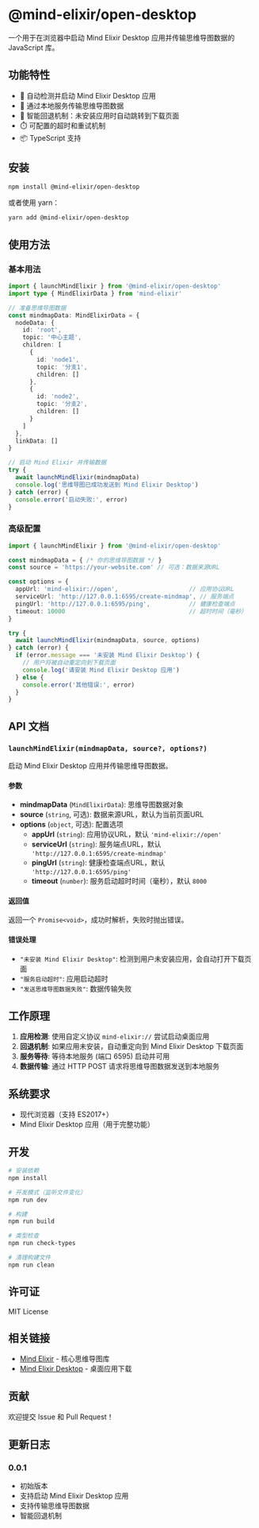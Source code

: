 # @mind-elixir/open-desktop

一个用于在浏览器中启动 Mind Elixir Desktop 应用并传输思维导图数据的 JavaScript 库。

## 功能特性

- 🚀 自动检测并启动 Mind Elixir Desktop 应用
- 📡 通过本地服务传输思维导图数据
- 🔄 智能回退机制：未安装应用时自动跳转到下载页面
- ⏱️ 可配置的超时和重试机制
- 📦 TypeScript 支持

## 安装

```bash
npm install @mind-elixir/open-desktop
```

或者使用 yarn：

```bash
yarn add @mind-elixir/open-desktop
```

## 使用方法

### 基本用法

```typescript
import { launchMindElixir } from '@mind-elixir/open-desktop'
import type { MindElixirData } from 'mind-elixir'

// 准备思维导图数据
const mindmapData: MindElixirData = {
  nodeData: {
    id: 'root',
    topic: '中心主题',
    children: [
      {
        id: 'node1',
        topic: '分支1',
        children: []
      },
      {
        id: 'node2',
        topic: '分支2',
        children: []
      }
    ]
  },
  linkData: []
}

// 启动 Mind Elixir 并传输数据
try {
  await launchMindElixir(mindmapData)
  console.log('思维导图已成功发送到 Mind Elixir Desktop')
} catch (error) {
  console.error('启动失败:', error)
}
```

### 高级配置

```typescript
import { launchMindElixir } from '@mind-elixir/open-desktop'

const mindmapData = { /* 你的思维导图数据 */ }
const source = 'https://your-website.com' // 可选：数据来源URL

const options = {
  appUrl: 'mind-elixir://open',                    // 应用协议URL
  serviceUrl: 'http://127.0.0.1:6595/create-mindmap', // 服务端点
  pingUrl: 'http://127.0.0.1:6595/ping',           // 健康检查端点
  timeout: 10000                                   // 超时时间（毫秒）
}

try {
  await launchMindElixir(mindmapData, source, options)
} catch (error) {
  if (error.message === '未安装 Mind Elixir Desktop') {
    // 用户将被自动重定向到下载页面
    console.log('请安装 Mind Elixir Desktop 应用')
  } else {
    console.error('其他错误:', error)
  }
}
```

## API 文档

### `launchMindElixir(mindmapData, source?, options?)`

启动 Mind Elixir Desktop 应用并传输思维导图数据。

#### 参数

- **mindmapData** (`MindElixirData`): 思维导图数据对象
- **source** (`string`, 可选): 数据来源URL，默认为当前页面URL
- **options** (`object`, 可选): 配置选项
  - **appUrl** (`string`): 应用协议URL，默认 `'mind-elixir://open'`
  - **serviceUrl** (`string`): 服务端点URL，默认 `'http://127.0.0.1:6595/create-mindmap'`
  - **pingUrl** (`string`): 健康检查端点URL，默认 `'http://127.0.0.1:6595/ping'`
  - **timeout** (`number`): 服务启动超时时间（毫秒），默认 `8000`

#### 返回值

返回一个 `Promise<void>`，成功时解析，失败时抛出错误。

#### 错误处理

- `"未安装 Mind Elixir Desktop"`: 检测到用户未安装应用，会自动打开下载页面
- `"服务启动超时"`: 应用启动超时
- `"发送思维导图数据失败"`: 数据传输失败

## 工作原理

1. **应用检测**: 使用自定义协议 `mind-elixir://` 尝试启动桌面应用
2. **回退机制**: 如果应用未安装，自动重定向到 Mind Elixir Desktop 下载页面
3. **服务等待**: 等待本地服务 (端口 6595) 启动并可用
4. **数据传输**: 通过 HTTP POST 请求将思维导图数据发送到本地服务

## 系统要求

- 现代浏览器（支持 ES2017+）
- Mind Elixir Desktop 应用（用于完整功能）

## 开发

```bash
# 安装依赖
npm install

# 开发模式（监听文件变化）
npm run dev

# 构建
npm run build

# 类型检查
npm run check-types

# 清理构建文件
npm run clean
```

## 许可证

MIT License

## 相关链接

- [Mind Elixir](https://github.com/ssshooter/mind-elixir-core) - 核心思维导图库
- [Mind Elixir Desktop](https://desktop.mind-elixir.com/) - 桌面应用下载

## 贡献

欢迎提交 Issue 和 Pull Request！

## 更新日志

### 0.0.1

- 初始版本
- 支持启动 Mind Elixir Desktop 应用
- 支持传输思维导图数据
- 智能回退机制
